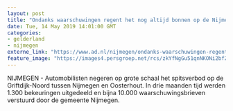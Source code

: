 ```yaml
---
layout: post
title: "Ondanks waarschuwingen regent het nog altijd bonnen op de Nijmeegse Griftdijk"
date: Tue, 14 May 2019 14:01:00 GMT
categories: 
- gelderland 
- nijmegen 
externe_link: "https://www.ad.nl/nijmegen/ondanks-waarschuwingen-regent-het-nog-altijd-bonnen-op-de-nijmeegse-griftdijk~a06c519d/"
feature_image: "https://images4.persgroep.net/rcs/zkYfNgGu51qnNKONi2bfZc7jMfY/diocontent/139598327/_fitwidth/400/?appId=21791a8992982cd8da851550a453bd7f&quality=0.7"
---
```


NIJMEGEN - Automobilisten negeren op grote schaal het spitsverbod op de Griftdijk-Noord tussen Nijmegen en Oosterhout. In drie maanden tijd werden 1.300 bekeuringen uitgedeeld en bijna 10.000 waarschuwingsbrieven verstuurd door de gemeente Nijmegen.
